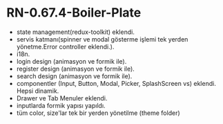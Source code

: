 # RN-0.67.4-Boiler-Plate

- state management(redux-toolkit) eklendi. 
- servis katmanı(spinner ve modal gösterme işlemi tek yerden yönetme.Error controller eklendi.).
- i18n. 
- login design (animasyon ve formik ile). 
- register design (animasyon ve formik ile). 
- search design (animasyon ve formik ile).  
- componentler (Input, Button, Modal, Picker, SplashScreen vs) eklendi. Hepsi dinamik. 
- Drawer ve Tab Menuler eklendi.
- inputlarda formik yapısı yapıldı.
- tüm color, size'lar tek bir yerden yönetilme (theme folder)
